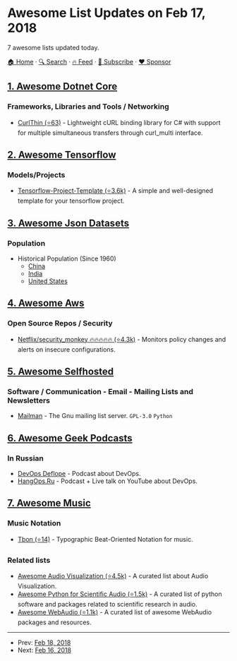 # Awesome List Updates on Feb 17, 2018

7 awesome lists updated today.

[🏠 Home](/README.md) · [🔍 Search](https://www.trackawesomelist.com/search/) · [🔥 Feed](https://www.trackawesomelist.com/rss.xml) · [📮 Subscribe](https://trackawesomelist.us17.list-manage.com/subscribe?u=d2f0117aa829c83a63ec63c2f&id=36a103854c) · [❤️  Sponsor](https://github.com/sponsors/theowenyoung)



## [1. Awesome Dotnet Core](/content/thangchung/awesome-dotnet-core/README.md)

### Frameworks, Libraries and Tools / Networking

*   [CurlThin (⭐63)](https://github.com/stil/CurlThin) - Lightweight cURL binding library for C# with support for multiple simultaneous transfers through curl\_multi interface.

## [2. Awesome Tensorflow](/content/jtoy/awesome-tensorflow/README.md)

### Models/Projects

*   [Tensorflow-Project-Template (⭐3.6k)](https://github.com/Mrgemy95/Tensorflow-Project-Template) - A simple and well-designed template for your tensorflow project.

## [3. Awesome Json Datasets](/content/jdorfman/awesome-json-datasets/README.md)

### Population

*   Historical Population (Since 1960)
    *   [China](http://api.worldbank.org/countries/CHN/indicators/SP.POP.TOTL?per_page=5000\&format=json)
    *   [India](http://api.worldbank.org/countries/IND/indicators/SP.POP.TOTL?per_page=5000\&format=json)
    *   [United States](http://api.worldbank.org/countries/USA/indicators/SP.POP.TOTL?per_page=5000\&format=json)

## [4. Awesome Aws](/content/donnemartin/awesome-aws/README.md)

### Open Source Repos / Security

*   [Netflix/security\_monkey :fire::fire::fire::fire::fire: (⭐4.3k)](https://github.com/Netflix/security_monkey) - Monitors policy changes and alerts on insecure configurations.

## [5. Awesome Selfhosted](/content/awesome-selfhosted/awesome-selfhosted/README.md)

### Software / Communication - Email - Mailing Lists and Newsletters

*   [Mailman](https://www.gnu.org/software/mailman/) - The Gnu mailing list server. `GPL-3.0` `Python`

## [6. Awesome Geek Podcasts](/content/ayr-ton/awesome-geek-podcasts/README.md)

### In Russian

*   [DevOps Deflope](https://devopsdeflope.ru/) - Podcast about DevOps.
*   [HangOps.Ru](https://www.youtube.com/channel/UCr5mwN4AKxiYxysr8PeQdaA/feed) - Podcast + Live talk on YouTube about DevOps.

## [7. Awesome Music](/content/ciconia/awesome-music/README.md)

### Music Notation

*   [Tbon (⭐14)](https://github.com/Michael-F-Ellis/tbon) - Typographic Beat-Oriented Notation for music.

### Related lists

*   [Awesome Audio Visualization (⭐4.5k)](https://github.com/willianjusten/awesome-audio-visualization) - A curated list about Audio Visualization.
*   [Awesome Python for Scientific Audio (⭐1.5k)](https://github.com/faroit/awesome-python-scientific-audio) - A curated list of python software and packages related to scientific research in audio.
*   [Awesome WebAudio (⭐1.1k)](https://github.com/notthetup/awesome-webaudio) - A curated list of awesome WebAudio packages and resources.

---

- Prev: [Feb 18, 2018](/content/2018/02/18/README.md)
- Next: [Feb 16, 2018](/content/2018/02/16/README.md)